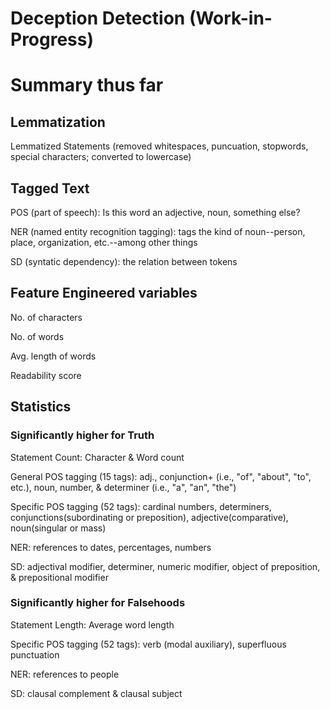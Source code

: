 # Deception Detection (Work-in-Progress)

# Summary thus far

## Lemmatization
Lemmatized Statements (removed whitespaces, puncuation, stopwords, special characters; converted to lowercase)

## Tagged Text
POS (part of speech): Is this word an adjective, noun, something else?

NER (named entity recognition tagging): tags the kind of noun--person, place, organization, etc.--among other things

SD (syntatic dependency): the relation between tokens

## Feature Engineered variables
No. of characters

No. of words

Avg. length of words

Readability score

## Statistics

### Significantly higher for Truth
Statement Count: Character & Word count

General POS tagging (15 tags): adj., conjunction+ (i.e., "of", "about", "to", etc.), noun, number, & determiner (i.e., "a", "an", "the")

Specific POS tagging (52 tags): cardinal numbers, determiners, conjunctions(subordinating or preposition), adjective(comparative), noun(singular or mass)

NER: references to dates, percentages, numbers

SD: adjectival modifier, determiner, numeric modifier, object of preposition, & prepositional modifier

### Significantly higher for Falsehoods
Statement Length: Average word length

Specific POS tagging (52 tags): verb (modal auxiliary), superfluous punctuation

NER: references to people

SD: clausal complement & clausal subject


